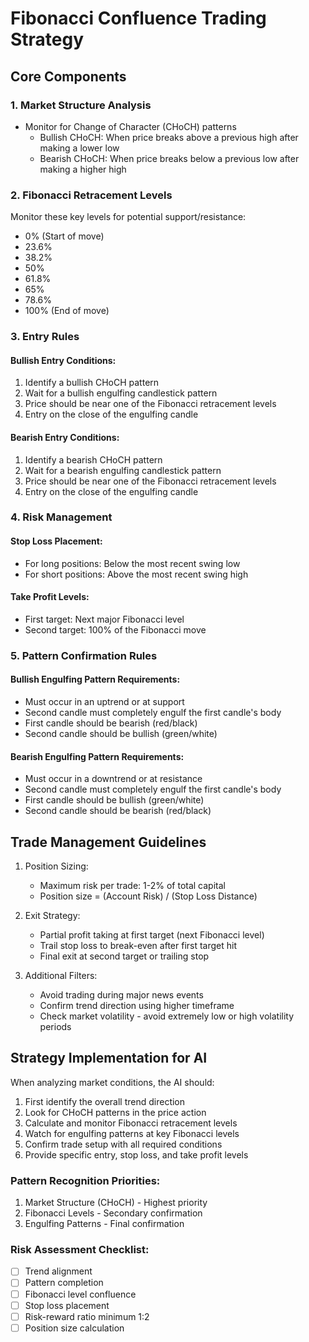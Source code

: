 # Fibonacci Confluence Trading Strategy

## Core Components

### 1. Market Structure Analysis
- Monitor for Change of Character (CHoCH) patterns
  * Bullish CHoCH: When price breaks above a previous high after making a lower low
  * Bearish CHoCH: When price breaks below a previous low after making a higher high

### 2. Fibonacci Retracement Levels
Monitor these key levels for potential support/resistance:
- 0% (Start of move)
- 23.6%
- 38.2%
- 50%
- 61.8%
- 65%
- 78.6%
- 100% (End of move)

### 3. Entry Rules

#### Bullish Entry Conditions:
1. Identify a bullish CHoCH pattern
2. Wait for a bullish engulfing candlestick pattern
3. Price should be near one of the Fibonacci retracement levels
4. Entry on the close of the engulfing candle

#### Bearish Entry Conditions:
1. Identify a bearish CHoCH pattern
2. Wait for a bearish engulfing candlestick pattern
3. Price should be near one of the Fibonacci retracement levels
4. Entry on the close of the engulfing candle

### 4. Risk Management

#### Stop Loss Placement:
- For long positions: Below the most recent swing low
- For short positions: Above the most recent swing high

#### Take Profit Levels:
- First target: Next major Fibonacci level
- Second target: 100% of the Fibonacci move

### 5. Pattern Confirmation Rules

#### Bullish Engulfing Pattern Requirements:
- Must occur in an uptrend or at support
- Second candle must completely engulf the first candle's body
- First candle should be bearish (red/black)
- Second candle should be bullish (green/white)

#### Bearish Engulfing Pattern Requirements:
- Must occur in a downtrend or at resistance
- Second candle must completely engulf the first candle's body
- First candle should be bullish (green/white)
- Second candle should be bearish (red/black)

## Trade Management Guidelines

1. Position Sizing:
   - Maximum risk per trade: 1-2% of total capital
   - Position size = (Account Risk) / (Stop Loss Distance)

2. Exit Strategy:
   - Partial profit taking at first target (next Fibonacci level)
   - Trail stop loss to break-even after first target hit
   - Final exit at second target or trailing stop

3. Additional Filters:
   - Avoid trading during major news events
   - Confirm trend direction using higher timeframe
   - Check market volatility - avoid extremely low or high volatility periods

## Strategy Implementation for AI

When analyzing market conditions, the AI should:

1. First identify the overall trend direction
2. Look for CHoCH patterns in the price action
3. Calculate and monitor Fibonacci retracement levels
4. Watch for engulfing patterns at key Fibonacci levels
5. Confirm trade setup with all required conditions
6. Provide specific entry, stop loss, and take profit levels

### Pattern Recognition Priorities:
1. Market Structure (CHoCH) - Highest priority
2. Fibonacci Levels - Secondary confirmation
3. Engulfing Patterns - Final confirmation

### Risk Assessment Checklist:
- [ ] Trend alignment
- [ ] Pattern completion
- [ ] Fibonacci level confluence
- [ ] Stop loss placement
- [ ] Risk-reward ratio minimum 1:2
- [ ] Position size calculation